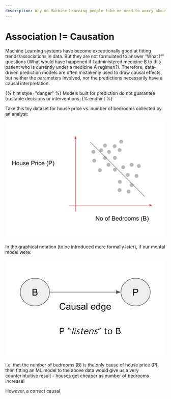 ```yaml
---
description: Why do Machine Learning people like me need to worry about causality?
---
```


# Association != Causation



Machine Learning systems have become exceptionally good at fitting trends/associations in data.  But they are not formulated to answer “What If” questions \(What would have happened if I administered medicine B to this patient who is currently under a  medicine A regimen?\).  Therefore,  data-driven prediction models are often mistakenly used to draw causal effects, but neither the parameters involved, nor the predictions necessarily have a causal interpretation.

{% hint style="danger" %}
 Models built for prediction do not guarantee trustable decisions or interventions. 
{% endhint %}



Take this toy dataset for house price vs. number of bedrooms collected by an analyst: 

![](.gitbook/assets/image.png)

In the graphical notation \(to be introduced more formally later\), if our mental model were:

![An Erroneous Causal Structure for the house price data set](.gitbook/assets/image%20%283%29.png)

i.e. that the number of bedrooms \(B\) is the only cause of house price \(P\),  then fitting an ML model to the above data would give us a very counterintuitive result - houses get cheaper as number of bedrooms increase!

However, a correct causal 






